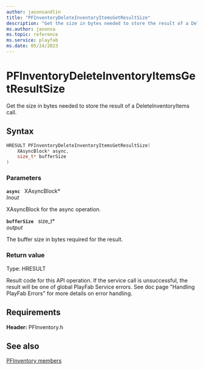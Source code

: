 ```yaml
---
author: jasonsandlin
title: "PFInventoryDeleteInventoryItemsGetResultSize"
description: "Get the size in bytes needed to store the result of a DeleteInventoryItems call."
ms.author: jasonsa
ms.topic: reference
ms.service: playfab
ms.date: 05/24/2023
---
```


# PFInventoryDeleteInventoryItemsGetResultSize  

Get the size in bytes needed to store the result of a DeleteInventoryItems call.  

## Syntax  
  
```cpp
HRESULT PFInventoryDeleteInventoryItemsGetResultSize(  
    XAsyncBlock* async,  
    size_t* bufferSize  
)  
```  
  
### Parameters  
  
**`async`** &nbsp; XAsyncBlock*  
*_Inout_*  
  
XAsyncBlock for the async operation.  
  
**`bufferSize`** &nbsp; size_t*  
*output*  
  
The buffer size in bytes required for the result.  
  
  
### Return value
Type: HRESULT
  
Result code for this API operation. If the service call is unsuccessful, the result will be one of global PlayFab Service errors. See doc page "Handling PlayFab Errors" for more details on error handling.
  
  
## Requirements  
  
**Header:** PFInventory.h
  
## See also  
[PFInventory members](../pfinventory_members.md)  

  
  
